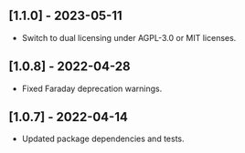 ## [1.1.0] - 2023-05-11
- Switch to dual licensing under AGPL-3.0 or MIT licenses.

## [1.0.8] - 2022-04-28
- Fixed Faraday deprecation warnings.

## [1.0.7] - 2022-04-14
- Updated package dependencies and tests.